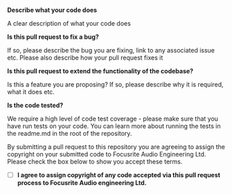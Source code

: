 **Describe what your code does**

A clear description of what your code does

**Is this pull request to fix a bug?**

If so, please describe the bug you are fixing, link to any associated issue etc. Please also describe how your pull request fixes it

**Is this pull request to extend the functionality of the codebase?**

Is this a feature you are proposing? If so, please describe why it is required, what it does etc.

**Is the code tested?**

We require a high level of code test coverage - please make sure that you have run tests on your code. You can learn more about running the tests in the readme.md in the root of the repository.

By submitting a pull request to this repository you are agreeing to assign the copyright on your submitted code to Focusrite Audio Engineering Ltd. Please check the box below to show you accept these terms. 

- [ ] __I agree to assign copyright of any code accepted via this pull request process to Focusrite Audio engineering Ltd.__
